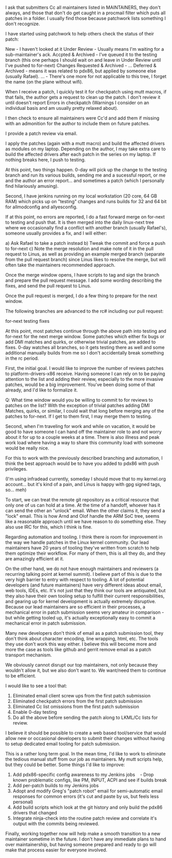 I ask that submitters Cc all maintainers listed in MAINTAINERS, they don't
always, and those that don't do get caught in a procmail filter which puts all
patches in a folder. I usually find those because patchwork lists something I
don't recognize.

I have started using patchwork to help others check the status of their patch:

New - I haven't looked at it
Under Review - Usually means I'm waiting for a sub-maintainer's ack.
Accpted & Archived -
	I've queued it to the testing branch (this one perhaps I should
	wait on and leave in Under Review until I've pushed to for-next)
Changes Requested & Archived - ...
Deferred & Archived -
	means it was related to pdx86, but applied by someone else
	(usually Rafael).
... -
	There's one more for not applicable to this tree, I forget the
	name (on the plane without wifi).

When I receive a patch, I quickly test it for checkpatch using mutt macros, if
that fails, the author gets a request to clean up the patch.  I don't review it
until doesn't report Errors in checkpatch (Warnings I consider on an individual
basis and am usually pretty relaxed about).

I then check to ensure all maintainers were Cc'd and add them if missing with an
admonition for the author to include them on future patches.

I provide a patch review via email.

I apply the patches (again with a mutt macro) and build the affected drivers as
modules on my laptop. Depending on the author, I may take extra care to build
the affected drivers after each patch in the series on my laptop. If nothing
breaks here, I push to testing.

At this point, two things happen. 0-day will pick up the change to the testing
branch and run its various builds, sending me and a sucessful report, or me and
the author an error report... and sometimes a patch (which I personally find
hilariously amusing).

Second, I have jenkins running on my local workstation (20 core, 64 GB RAM)
which picks up on "testing" changes and runs builds for 32 and 64 bit for
allmodconfig and allyesconfig.

If at this point, no errors are reported, I do a fast forward merge on for-next
to testing and push that. It is then merged into the daily linux-next tree where
we occasionally find a conflict with another branch (usually Rafael's), someone
usually provides a fix, and I will either:

a) Ask Rafael to take a patch instead
b) Tweak the commit and force a push to for-next
c) Note the merge resolution and make note of it in the pull request to Linus,
as well as providing an example merged branch (separate from the pull request
branch) since Linus likes to resolve the merge, but will often take the
maintainers recommended approach.

Once the merge window opens, I have scripts to tag and sign the branch and
prepare the pull request message. I add some wording describing the fixes, and
send the pull request to Linus.

Once the pull request is merged, I do a few thing to prepare for the next
window.

The following branches are advanced to the rc# including our pull request:

for-next
testing
fixes

At this point, most patches continue through the above path into testing and
for-next for the next merge window. Some patches which either fix bugs or add
DMI matches and quirks, or otherwise trivial patches, are added to fixes. 0-day
watches all branches, so it gets testing there as well and some additional
manually builds from me so I don't accidentally break something in the rc
period.

First, the initial goal. I would like to improve the number of reviews patches
to platform-drivers-x86 receive. Having someone I can rely on to be paying
attention to the list and adding their review, especially to the more invasive
patches, would be a big improvement. You've been doing some of that already, and
I'd like to formalize it.

Q: What time window would you be willing to commit to for reviews to patches on
the list? With the exception of trivial patches adding DMI Matches, quirks, or
similar, I could wait that long before merging any of the patches to for-next.
If I get to them first, I may merge them to testing.

Second, when I'm traveling for work and while on vacation, it would be good to
have someone I can hand off the maintainer role to and not worry about it for up
to a couple weeks at a time. There is also illness and peak work load where
having a way to share this community load with someone would be really nice.

For this to work with the previously described branching and
automation, I think the best approach would be to have you added to
pdx86 with push privileges.

(I'm using infradead currently, someday I should move that to my kernel.org
account... but it's kind of a pain, and Linus is happy with gpg signed tags,
so... meh)

To start, we can treat the remote git repository as a critical resource that
only one of us can hold at a time. At the time of a handoff, whoever has it can
send the other an "unlock" email. When the other claims it, they send a "lock"
email. This is how Arnd and Olof handle the ARM SoC tree, seems like a
reasonable approach until we have reason to do something else. They also use IRC
for this, which I think is fine.

Regarding automation and tooling. I think there is room for improvement in the
way we handle patches in the Linux kernel community. Our lead maintainers have
20 years of tooling they've written from scratch to help them optimize their
workflow. For many of them, this is all they do, and they are amazingly
efficient at it.

On the other hand, we do not have enough maintainers and reviewers (a recurring
talking point at kernel summit). I believe part of this is due to the very high
barrier to entry with respect to tooling. A lot of potential developers (and
future maintainers) have very different ideas about email, web tools, IDEs, etc.
It's not just that they think our tools are antiquated, but they also have their
own tooling setup to fulfill their current responsibilities, and gearing up for
kernel development is actually extremely disruptive. Because our lead
maintainers are so efficient in their processes, a mechanical error in patch
submission seems very amateur in comparison - but while getting tooled up, it's
actually exceptionally easy to commit a mechanical error in patch submission.

Many new developers don't think of email as a patch submission tool, they don't
think about character encoding, line wrapping, html, etc.  The tools they use
don't work this way either. I believe this will become more and more the case as
tools like github and gerrit remove email as a patch transport mechanism.

We obviously cannot disrupt our top maintainers, not only because they wouldn't
allow it, but we also don't want to. We want/need them to continue to be
efficient.

I would like to see a tool that:
1) Eliminated email client screw ups from the first patch submission
2) Eliminated checkpatch errors from the first patch submission
3) Eliminated Cc list omissions from the first patch submission
4) Enable 0-day testing
5) Do all the above before sending the patch along to LKML/Cc lists for review.

I believe it should be possible to create a web based tool/service that would
allow new or occasional developers to submit their changes without having to
setup dedicated email tooling for patch submission.

This is a rather long term goal. In the mean time, I'd like to work to eliminate
the tedious manual stuff from our job as maintainers. My mutt scripts help, but
they could be better. Some things I'd like to improve:

1) Add pdx86-specific config awareness to my Jenkins jobs
   - Drop known problematic configs, like PM, INPUT, ACPI and see if builds
     break
2) Add per-patch builds to my Jenkins jobs
3) Adopt and modify Greg's "patch robot" email for semi-automatic email
   responses for common errors (it's cut and paste by us, but feels less
   personal)
4) Add build scripts which look at the git history and only build the pdx86
   drivers that changed
5) Integrate ninja-check into the routine patch review and correlate it's output
   with the commits being reviewed.

Finally, working together now will help make a smooth transition to a new
maintainer sometime in the future. I don't have any immediate plans to hand over
maintainership, but having someone prepared and ready to go will make that
process easier for everyone involved.

